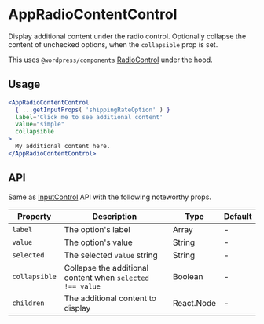 # AppRadioContentControl

Display additional content under the radio control. Optionally collapse the content of unchecked options, when the `collapsible` prop is set.

This uses `@wordpress/components` [RadioControl](https://github.com/WordPress/gutenberg/tree/master/packages/components/src/radio-control) under the hood.

## Usage

```jsx
<AppRadioContentControl
  { ...getInputProps( 'shippingRateOption' ) }
  label='Click me to see additional content'
  value="simple"
  collapsible
>
  My additional content here.
</AppRadioContentControl>
```

## API

Same as [InputControl](https://github.com/WordPress/gutenberg/tree/master/packages/components/src/input-control) API with the following noteworthy props.

| Property | Description | Type | Default |
| --- | --- | --- | --- |
| `label` | The option's label | Array | - |
| `value` | The option's value | String | - |
| `selected` | The selected `value` string | String | - |
| `collapsible` | Collapse the additional content when `selected !== value` | Boolean | - |
| `children` | The additional content to display | React.Node | - |
